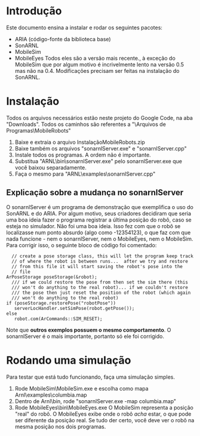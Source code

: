 # Introdução #

Este documento ensina a instalar e rodar os seguintes pacotes:
  * ARIA (código-fonte da biblioteca base)
  * SonARNL
  * MobileSim
  * MobileEyes
Todos eles são a versão mais recente., à exceção do MobileSim que por algum motivo é incrivelmente lento na versão 0.5 mas não na 0.4. Modificações precisam ser feitas na instalação do SonARNL.
# Instalação #

Todos os arquivos necessários estão neste projeto do Google Code, na aba "Downloads". Todos os caminhos são referentes a "\Arquivos de Programas\MobileRobots"
  1. Baixe e extraia o arquivo InstalaçãoMobileRobots.zip
  1. Baixe também os arquivos "sonarnlServer.exe" e "sonarnlServer.cpp"
  1. Instale todos os programas. A ordem não é importante.
  1. Substitua "ARNL\bin\sonarnlServer.exe" pelo sonarnlServer.exe que você baixou separadamente.
  1. Faça o mesmo para "ARNL\examples\sonarnlServer.cpp"
## Explicação sobre a mudança no sonarnlServer ##

O sonarnlServer é um programa de demonstração que exemplifica o uso do SonARNL e do ARIA. Por algum motivo, seus criadores decidiram que seria uma boa ideia fazer o programa registrar a última posição do robô, caso se esteja no simulador. Não foi uma boa ideia. Isso fez com que o robô se localizasse num ponto absurdo (algo como -12354123), o que faz com que nada funcione - nem o sonarnlServer, nem o MobileEyes, nem o MobileSim. Para corrigir isso, o seguinte bloco de código foi comentado:

```
  // create a pose storage class, this will let the program keep track
  // of where the robot is between runs...  after we try and restore
  // from this file it will start saving the robot's pose into the
  // file
ArPoseStorage poseStorage(&robot);
  /// if we could restore the pose from then set the sim there (this
  /// won't do anything to the real robot)... if we couldn't restore
  /// the pose then just reset the position of the robot (which again
  /// won't do anything to the real robot)
if (poseStorage.restorePose("robotPose"))
   serverLocHandler.setSimPose(robot.getPose());
else
   robot.com(ArCommands::SIM_RESET);
```

Note que **outros exemplos possuem o mesmo comportamento**. O sonarnlServer é o mais importante, portanto só ele foi corrigido.

# Rodando uma simulação #

Para testar que está tudo funcionando, faça uma simulação simples.
  1. Rode MobileSim\MobileSim.exe e escolha como mapa Arnl\examples\columbia.map
  1. Dentro de Arnl\bin, rode "sonarnlServer.exe -map columbia.map"
  1. Rode MobileEyes\bin\MobileEyes.exe
O MobileSim representa a posição "real" do robô. O MobileEyes exibe onde o robô _acha_ estar, o que pode ser diferente da posição real. Se tudo der certo, você deve ver o robô na mesma posição nos dois programas.